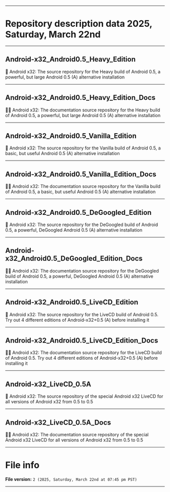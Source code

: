 
***

# Repository description data 2025, Saturday, March 22nd

---

## Android-x32_Android0.5_Heavy_Edition

🤖️ Android x32: The source repository for the Heavy build of Android 0.5, a powerful, but large Android 0.5 (A) alternative installation

---

## Android-x32_Android0.5_Heavy_Edition_Docs

🤖️📖️ Android x32: The documentation source repository for the Heavy build of Android 0.5, a powerful, but large Android 0.5 (A) alternative installation

---

## Android-x32_Android0.5_Vanilla_Edition

🤖️ Android x32: The source repository for the Vanilla build of Android 0.5, a basic, but useful Android 0.5 (A) alternative installation

---

## Android-x32_Android0.5_Vanilla_Edition_Docs

🤖️📖️ Android x32: The documentation source repository for the Vanilla build of Android 0.5, a basic, but useful Android 0.5 (A) alternative installation

---

## Android-x32_Android0.5_DeGoogled_Edition

🤖️ Android x32: The source repository for the DeGoogled build of Android 0.5, a powerful, DeGoogled Android 0.5 (A) alternative installation 

---

## Android-x32_Android0.5_DeGoogled_Edition_Docs

🤖️📖️ Android x32: The documentation source repository for the DeGoogled build of Android 0.5, a powerful, DeGoogled Android 0.5 (A) alternative installation 

---

## Android-x32_Android0.5_LiveCD_Edition

🤖️ Android x32: The source repository for the LiveCD build of Android 0.5. Try out 4 different editions of Android-x32+0.5 (A) before installing it 

---

## Android-x32_Android0.5_LiveCD_Edition_Docs

🤖️📖️ Android x32: The documentation source repository for the LiveCD build of Android 0.5. Try out 4 different editions of Android-x32+0.5 (A) before installing it 

---

## Android-x32_LiveCD_0.5A

🤖️ Android x32: The source repository of the special Android x32 LiveCD for all versions of Android x32 from 0.5 to 0.5

---

## Android-x32_LiveCD_0.5A_Docs

🤖️📖️ Android x32: The documentation source repository of the special Android x32 LiveCD for all versions of Android x32 from 0.5 to 0.5

***

# File info

**File version:** `2 (2025, Saturday, March 22nd at 07:45 pm PST)`

***

